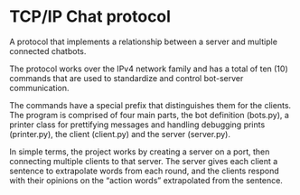 # TCP/IP Chat protocol

A protocol that implements a relationship between a server and multiple connected chatbots.

The protocol works over the IPv4 network family and has a total of ten (10) commands that are used to standardize and control bot-server communication.

The commands have a special prefix that distinguishes them for the clients. The program is comprised of four main parts, the bot definition (bots.py), a printer class for prettifying messages and handling debugging prints (printer.py), the client (client.py) and the server (server.py).

In simple terms, the project works by creating a server on a port, then connecting multiple clients to that server. The server gives each client a sentence to extrapolate words from each round, and the clients respond with their opinions on the “action words” extrapolated from the sentence.
